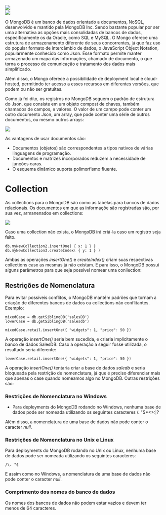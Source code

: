<img src="https://user-images.githubusercontent.com/61476935/137227890-529b5933-d40c-4eee-b819-e5e69c3abeb9.png">

<br>
<img src="https://img.shields.io/static/v1?label=MongoDb&message=DataBase&color=green&style=for-the-badge&logo=MongoDB"/>


O MongoDB é um banco de dados orientado a documentos, NoSQL, desenvolvido e mantido pela MongoDB Inc. Sendo bastante popular por ser uma alternativa as opções mais consolidadas de bancos de dados, especificamente os da Oracle, como SQL e MySQL. O Mongo oferece uma estrutura de armazenamento diferente de seus concorrentes, já que faz uso do popular formato de intercâmbio de dados, o JavaScript Object Notation, popularmente conhecido como Json. Esse formato permite manter armazenado um mapa das informações, chamado de documento, o que torna o processo de comunicação e tratamento dos dados mais simplificado.

Além disso, o Mongo oferece a possibilidade de deployment local e cloud-hosted, permitindo ter acesso a esses recursos em diferentes versões, que podem ou não ser gratuitas. 

Como já foi dito, os registros no MongoDB seguem o padrão de estrutura do Json, que consiste em um objeto compost de chaves, também chamados de campos, e valores. O valor de um campo pode conter um outro documento Json, um array, que pode conter uma série de outros documentos, ou mesmo outros arrays:

<img src="https://user-images.githubusercontent.com/61476935/137230375-5c5714f7-66d4-4ef5-b317-3b052e3440e3.png"/>

As vantagens de usar documentos são:

- Documentos (objetos) são correspondentes a tipos nativos de várias linguagens de programação.
- Documentos e matrizes incorporados reduzem a necessidade de junções caras.
- O esquema dinâmico suporta polimorfismo fluente.

<h1>Collection</h1>

As collections para o MongoDB são como as tabelas para bancos de dados relacionais. Os documentos em que as informaçõe são registradas são, por sua vez, armanenados em collections:

<img src="https://user-images.githubusercontent.com/61476935/137231179-29d86114-b76b-40c9-903f-5a0a3ab20918.png"/>

Caso uma collection não exista, o MongoDB irá criá-la caso um registro seja feito.

    db.myNewCollection2.insertOne( { x: 1 } )
    db.myNewCollection3.createIndex( { y: 1 } )

Ambas as operações <i>insertOne()</i> e <i>createIndex()</i> criam suas respectivas collections caso as mesmas já não existam. E para isso, o MongoDB possui alguns parâmetros para que seja possível nomear uma conllection:

<h2>Restrições de Nomenclatura</h2>

Para evitar possíveis conflitos, o MongoDB mantém padrões que tornam a criação de diferentes bancos de dados ou collections não conflitantes. Exemplo:

    mixedCase = db.getSiblingDB('salesDB')
    lowerCase = db.getSiblingDB('salesdb')
    
    mixedCase.retail.insertOne({ "widgets": 1, "price": 50 })

A operação <i>insertOne()</i> seria bem sucedida, e criaria implicitamente o banco de dados SalesDB. Caso a operação a seguir fosse utilizada, o resultado seria diferente:

    lowerCase.retail.insertOne({ "widgets": 1, "price": 50 })

A operação <i>insertOne()</i> tentaria criar a base de dados <i>saledb</i> e seria bloqueada pela restrição de nomenclatura, já que é preciso diferenciar mais que apenas o case quando nomeamos algo no MongoDB. Outras restrições são:


<h3>Restrições de Nomenclatura no Windows</h3>


- Para deployments do MongoDB rodando no Windows, nenhuma base de dados pode ser nomeada utilizando os seguintes caracteres /\. "$*<>:|?

Além disso, a nomenclatura de uma base de dados não pode conter o caracter <i>null</i>.


<h3>Restrições de Nomenclatura no Unix e Linux</h3>


Para deployments do MongoDB rodando no Unix ou Linux, nenhuma base de dados pode ser nomeada utilizando os seguintes caracteres:

    /\. "$

E assim como no Windows, a nomenclatura de uma base de dados não pode conter o caracter <i>null</i>.


<h3>Comprimento dos nomes do banco de dados</h3>


Os nomes dos bancos de dados não podem estar vazios e devem ter menos de 64 caracteres.